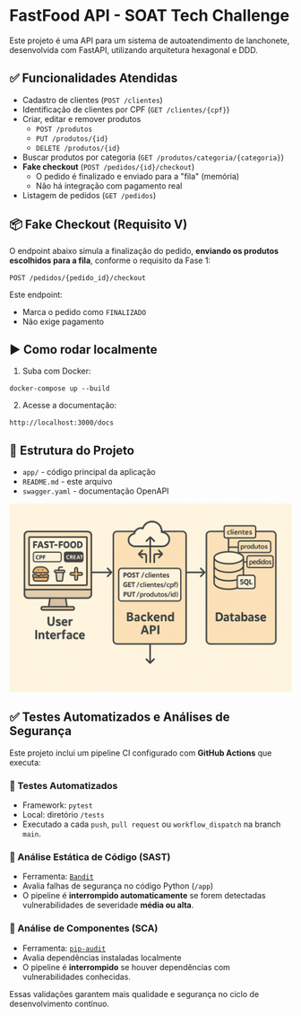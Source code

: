 # FastFood API - SOAT Tech Challenge

Este projeto é uma API para um sistema de autoatendimento de lanchonete, desenvolvida com FastAPI, utilizando arquitetura hexagonal e DDD.

## ✅ Funcionalidades Atendidas

- Cadastro de clientes (`POST /clientes`)
- Identificação de clientes por CPF (`GET /clientes/{cpf}`)
- Criar, editar e remover produtos
    - `POST /produtos`
    - `PUT /produtos/{id}`
    - `DELETE /produtos/{id}`
- Buscar produtos por categoria (`GET /produtos/categoria/{categoria}`)
- **Fake checkout** (`POST /pedidos/{id}/checkout`)
    - O pedido é finalizado e enviado para a "fila" (memória)
    - Não há integração com pagamento real
- Listagem de pedidos (`GET /pedidos`)

## 📦 Fake Checkout (Requisito V)

O endpoint abaixo simula a finalização do pedido, **enviando os produtos escolhidos para a fila**, conforme o requisito da Fase 1:

```
POST /pedidos/{pedido_id}/checkout
```

Este endpoint:
- Marca o pedido como `FINALIZADO`
- Não exige pagamento

## ▶️ Como rodar localmente

1. Suba com Docker:

```
docker-compose up --build
```

2. Acesse a documentação:

```
http://localhost:3000/docs
```

## 📁 Estrutura do Projeto

- `app/` - código principal da aplicação
- `README.md` - este arquivo
- `swagger.yaml` - documentação OpenAPI

![Arquitetura](docs/funcionamento.png)

## ✅ Testes Automatizados e Análises de Segurança

Este projeto inclui um pipeline CI configurado com **GitHub Actions** que executa:

### 🧪 Testes Automatizados
- Framework: `pytest`
- Local: diretório `/tests`
- Executado a cada `push`, `pull request` ou `workflow_dispatch` na branch `main`.

### 🔐 Análise Estática de Código (SAST)
- Ferramenta: [`Bandit`](https://bandit.readthedocs.io/)
- Avalia falhas de segurança no código Python (`/app`)
- O pipeline é **interrompido automaticamente** se forem detectadas vulnerabilidades de severidade **média ou alta**.

### 🧩 Análise de Componentes (SCA)
- Ferramenta: [`pip-audit`](https://pyup.io/pip-audit/)
- Avalia dependências instaladas localmente
- O pipeline é **interrompido** se houver dependências com vulnerabilidades conhecidas.

Essas validações garantem mais qualidade e segurança no ciclo de desenvolvimento contínuo.